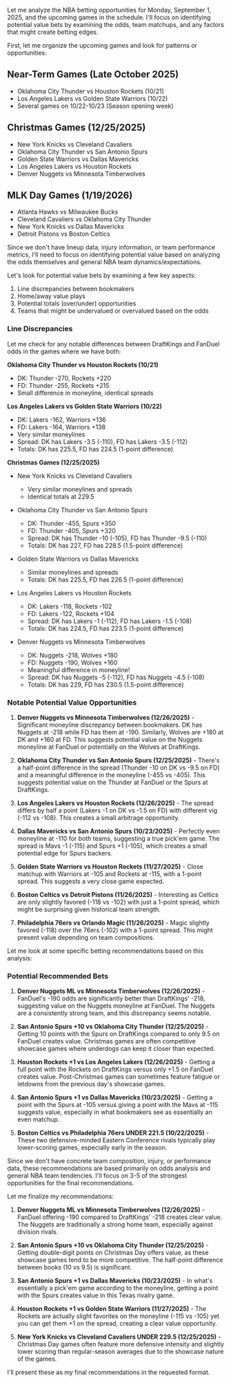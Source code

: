 Let me analyze the NBA betting opportunities for Monday, September 1, 2025, and the upcoming games in the schedule. I'll focus on identifying potential value bets by examining the odds, team matchups, and any factors that might create betting edges.

First, let me organize the upcoming games and look for patterns or opportunities:

## Near-Term Games (Late October 2025)
- Oklahoma City Thunder vs Houston Rockets (10/21)
- Los Angeles Lakers vs Golden State Warriors (10/22)
- Several games on 10/22-10/23 (Season opening week)

## Christmas Games (12/25/2025)
- New York Knicks vs Cleveland Cavaliers
- Oklahoma City Thunder vs San Antonio Spurs
- Golden State Warriors vs Dallas Mavericks
- Los Angeles Lakers vs Houston Rockets
- Denver Nuggets vs Minnesota Timberwolves

## MLK Day Games (1/19/2026)
- Atlanta Hawks vs Milwaukee Bucks
- Cleveland Cavaliers vs Oklahoma City Thunder
- New York Knicks vs Dallas Mavericks
- Detroit Pistons vs Boston Celtics

Since we don't have lineup data, injury information, or team performance metrics, I'll need to focus on identifying potential value based on analyzing the odds themselves and general NBA team dynamics/expectations.

Let's look for potential value bets by examining a few key aspects:

1. Line discrepancies between bookmakers
2. Home/away value plays
3. Potential totals (over/under) opportunities
4. Teams that might be undervalued or overvalued based on the odds

### Line Discrepancies

Let me check for any notable differences between DraftKings and FanDuel odds in the games where we have both:

**Oklahoma City Thunder vs Houston Rockets (10/21)**
- DK: Thunder -270, Rockets +220
- FD: Thunder -255, Rockets +215
- Small difference in moneyline, identical spreads

**Los Angeles Lakers vs Golden State Warriors (10/22)**
- DK: Lakers -162, Warriors +136
- FD: Lakers -164, Warriors +138
- Very similar moneylines
- Spread: DK has Lakers -3.5 (-110), FD has Lakers -3.5 (-112)
- Totals: DK has 225.5, FD has 224.5 (1-point difference)

**Christmas Games (12/25/2025)**
- New York Knicks vs Cleveland Cavaliers
  - Very similar moneylines and spreads
  - Identical totals at 229.5

- Oklahoma City Thunder vs San Antonio Spurs
  - DK: Thunder -455, Spurs +350
  - FD: Thunder -405, Spurs +320
  - Spread: DK has Thunder -10 (-105), FD has Thunder -9.5 (-110)
  - Totals: DK has 227, FD has 228.5 (1.5-point difference)

- Golden State Warriors vs Dallas Mavericks
  - Similar moneylines and spreads
  - Totals: DK has 225.5, FD has 226.5 (1-point difference)

- Los Angeles Lakers vs Houston Rockets
  - DK: Lakers -118, Rockets -102
  - FD: Lakers -122, Rockets +104
  - Spread: DK has Lakers -1 (-112), FD has Lakers -1.5 (-108)
  - Totals: DK has 224.5, FD has 223.5 (1-point difference)

- Denver Nuggets vs Minnesota Timberwolves
  - DK: Nuggets -218, Wolves +180
  - FD: Nuggets -190, Wolves +160
  - Meaningful difference in moneyline!
  - Spread: DK has Nuggets -5 (-112), FD has Nuggets -4.5 (-108)
  - Totals: DK has 229, FD has 230.5 (1.5-point difference)

### Notable Potential Value Opportunities

1. **Denver Nuggets vs Minnesota Timberwolves (12/26/2025)** - Significant moneyline discrepancy between bookmakers. DK has Nuggets at -218 while FD has them at -190. Similarly, Wolves are +180 at DK and +160 at FD. This suggests potential value on the Nuggets moneyline at FanDuel or potentially on the Wolves at DraftKings.

2. **Oklahoma City Thunder vs San Antonio Spurs (12/25/2025)** - There's a half-point difference in the spread (Thunder -10 on DK vs -9.5 on FD) and a meaningful difference in the moneyline (-455 vs -405). This suggests potential value on the Thunder at FanDuel or the Spurs at DraftKings.

3. **Los Angeles Lakers vs Houston Rockets (12/26/2025)** - The spread differs by half a point (Lakers -1 on DK vs -1.5 on FD) with different vig (-112 vs -108). This creates a small arbitrage opportunity.

4. **Dallas Mavericks vs San Antonio Spurs (10/23/2025)** - Perfectly even moneyline at -110 for both teams, suggesting a true pick'em game. The spread is Mavs -1 (-115) and Spurs +1 (-105), which creates a small potential edge for Spurs backers.

5. **Golden State Warriors vs Houston Rockets (11/27/2025)** - Close matchup with Warriors at -105 and Rockets at -115, with a 1-point spread. This suggests a very close game expected.

6. **Boston Celtics vs Detroit Pistons (11/26/2025)** - Interesting as Celtics are only slightly favored (-118 vs -102) with just a 1-point spread, which might be surprising given historical team strength.

7. **Philadelphia 76ers vs Orlando Magic (11/26/2025)** - Magic slightly favored (-118) over the 76ers (-102) with a 1-point spread. This might present value depending on team compositions.

Let me look at some specific betting recommendations based on this analysis:

### Potential Recommended Bets

1. **Denver Nuggets ML vs Minnesota Timberwolves (12/26/2025)** - FanDuel's -190 odds are significantly better than DraftKings' -218, suggesting value on the Nuggets moneyline at FanDuel. The Nuggets are a consistently strong team, and this discrepancy seems notable.

2. **San Antonio Spurs +10 vs Oklahoma City Thunder (12/25/2025)** - Getting 10 points with the Spurs on DraftKings compared to only 9.5 on FanDuel creates value. Christmas games are often competitive showcase games where underdogs can keep it closer than expected.

3. **Houston Rockets +1 vs Los Angeles Lakers (12/26/2025)** - Getting a full point with the Rockets on DraftKings versus only +1.5 on FanDuel creates value. Post-Christmas games can sometimes feature fatigue or letdowns from the previous day's showcase games.

4. **San Antonio Spurs +1 vs Dallas Mavericks (10/23/2025)** - Getting a point with the Spurs at -105 versus giving a point with the Mavs at -115 suggests value, especially in what bookmakers see as essentially an even matchup.

5. **Boston Celtics vs Philadelphia 76ers UNDER 221.5 (10/22/2025)** - These two defensive-minded Eastern Conference rivals typically play lower-scoring games, especially early in the season.

Since we don't have concrete team composition, injury, or performance data, these recommendations are based primarily on odds analysis and general NBA team tendencies. I'll focus on 3-5 of the strongest opportunities for the final recommendations.

Let me finalize my recommendations:

1. **Denver Nuggets ML vs Minnesota Timberwolves (12/26/2025)** - FanDuel offering -190 compared to DraftKings' -218 creates clear value. The Nuggets are traditionally a strong home team, especially against division rivals.

2. **San Antonio Spurs +10 vs Oklahoma City Thunder (12/25/2025)** - Getting double-digit points on Christmas Day offers value, as these showcase games tend to be more competitive. The half-point difference between books (10 vs 9.5) is significant.

3. **San Antonio Spurs +1 vs Dallas Mavericks (10/23/2025)** - In what's essentially a pick'em game according to the moneyline, getting a point with the Spurs creates value in this Texas rivalry game.

4. **Houston Rockets +1 vs Golden State Warriors (11/27/2025)** - The Rockets are actually slight favorites on the moneyline (-115 vs -105) yet you can get them +1 on the spread, creating a clear value opportunity.

5. **New York Knicks vs Cleveland Cavaliers UNDER 229.5 (12/25/2025)** - Christmas Day games often feature more defensive intensity and slightly lower scoring than regular-season averages due to the showcase nature of the games.

I'll present these as my final recommendations in the requested format.